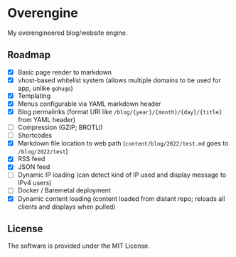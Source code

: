 # Overengine

My overengineered blog/website engine.

## Roadmap

 - [x] Basic page render to markdown
 - [x] vhost-based whitelist system (allows multiple domains to be used for app, unlike `gohugo`)
 - [x] Templating
 - [x] Menus configurable via YAML markdown header
 - [x] Blog permalinks (format URI like `/blog/{year}/{month}/{day}/{title}` from YAML header)
 - [ ] Compression (GZIP; BROTLI)
 - [ ] Shortcodes
 - [x] Markdown file location to web path (`content/blog/2022/test.md` goes to `/blog/2022/test`)
 - [x] RSS feed
 - [x] JSON feed
 - [ ] Dynamic IP loading (can detect kind of IP used and display message to IPv4 users)
 - [ ] Docker / Baremetal deployment
 - [x] Dynamic content loading (content loaded from distant repo; reloads all clients and displays when pulled)

## License

The software is provided under the MIT License.
